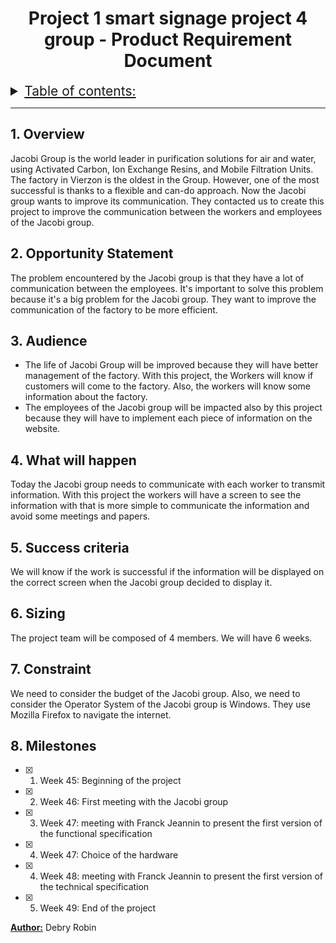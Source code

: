 <h1 style="text-align: center">Project 1 smart signage project 4 group - Product Requirement Document</h1>

<details> 
<summary style="text-decoration: underline; font-size:150%">Table of contents:</summary>

- [1. Overview](#1-overview)
- [2. Opportunity Statement](#2-opportunity-statement)
- [3. Audience](#3-audience)
- [4. What will happen](#4-what-will-happen)
- [5. Success criteria](#5-success-criteria)
- [6. Sizing](#6-sizing)
- [7. Constraint](#7-constraint)
- [8. Milestones](#8-milestones)
</details>

---

## 1. Overview

Jacobi Group is the world leader in purification solutions for air and water, using Activated Carbon, Ion Exchange Resins, and Mobile Filtration Units.<br>
The factory in Vierzon is the oldest in the Group. However, one of the most successful is thanks to a flexible and can-do approach.
Now the Jacobi group wants to improve its communication.
They contacted us to create this project to improve the communication between the workers and employees of the Jacobi group.

## 2. Opportunity Statement

The problem encountered by the Jacobi group is that they have a lot of communication between the employees. It's important to solve this problem because it's a big problem for the Jacobi group. They want to improve the communication of the factory to be more efficient.

## 3. Audience

- The life of Jacobi Group will be improved because they will have better management of the factory. With this project, the Workers will know if customers will come to the factory. Also, the workers will know some information about the factory.
- The employees of the Jacobi group will be impacted also by this project because they will have to implement each piece of information on the website.

## 4. What will happen

Today the Jacobi group needs to communicate with each worker to transmit information. With this project the workers will have a screen to see the information with that is more simple to communicate the information and avoid some meetings and papers. 

## 5. Success criteria

We will know if the work is successful if the information will be displayed on the correct screen when the Jacobi group decided to display it.

## 6. Sizing

The project team will be composed of 4 members. We will have 6 weeks.

## 7. Constraint

We need to consider the budget of the Jacobi group. Also, we need to consider the Operator System of the Jacobi group is Windows. They use Mozilla Firefox to navigate the internet.

## 8. Milestones

- [x] 1. Week 45: Beginning of the project
- [x] 2. Week 46: First meeting with the Jacobi group
- [x] 3. Week 47: meeting with Franck Jeannin to present the first version of the functional specification
- [x] 4. Week 47: Choice of the hardware
- [x] 4. Week 48: meeting with Franck Jeannin to present the first version of the technical specification
- [x] 5. Week 49: End of the project   

<b><u>Author:</u></b>
Debry Robin